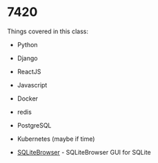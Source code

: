 # 7420

Things covered in this class:

* Python
* Django
* ReactJS
* Javascript
* Docker
* redis
* PostgreSQL
* Kubernetes (maybe if time)

* [SQLiteBrowser](https://sqlitebrowser.org/) - SQLiteBrowser GUI for SQLite
